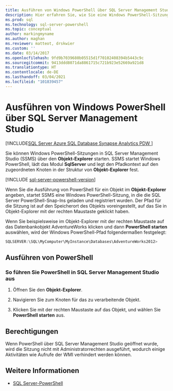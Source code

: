 ```yaml
---
title: Ausführen von Windows PowerShell über SQL Server Management Studio
description: Hier erfahren Sie, wie Sie eine Windows PowerShell-Sitzung im Objekt-Explorer im SQL Server Management Studio starten, wobei der Pfad zum Objektspeicherort Ihrer Wahl voreingestellt ist.
ms.prod: sql
ms.technology: sql-server-powershell
ms.topic: conceptual
author: markingmyname
ms.author: maghan
ms.reviewer: matteot, drskwier
ms.custom: ''
ms.date: 03/14/2017
ms.openlocfilehash: 9fd9b7039680b05515d1f70102408394b5443c9c
ms.sourcegitcommit: 9413ddd8071da8861715c721b923e52669a921d8
ms.translationtype: HT
ms.contentlocale: de-DE
ms.lasthandoff: 03/04/2021
ms.locfileid: "101839457"
---
```

# <a name="run-windows-powershell-from-sql-server-management-studio"></a>Ausführen von Windows PowerShell über SQL Server Management Studio

[!INCLUDE[SQL Server Azure SQL Database Synapse Analytics PDW ](../includes/applies-to-version/sql-asdb-asdbmi-asa-pdw.md)]

Sie können Windows PowerShell-Sitzungen in SQL Server Management Studio (SSMS) über den **Objekt-Explorer** starten. SSMS startet Windows PowerShell, lädt das Modul **SqlServer** und legt den Pfadkontext auf den zugeordneten Knoten in der Struktur von **Objekt-Explorer** fest.

[!INCLUDE [sql-server-powershell-version](../includes/sql-server-powershell-version.md)]

Wenn Sie die Ausführung von PowerShell für ein Objekt im **Objekt-Explorer** angeben, startet SSMS eine Windows PowerShell-Sitzung, in die die SQL Server PowerShell-Snap-Ins geladen und registriert wurden. Der Pfad für die Sitzung ist auf den Speicherort des Objekts voreingestellt, auf das Sie in Objekt-Explorer mit der rechten Maustaste geklickt haben.

Wenn Sie beispielsweise im Objekt-Explorer mit der rechten Maustaste auf das Datenbankobjekt AdventureWorks klicken und dann **PowerShell starten** auswählen, wird der Windows PowerShell-Pfad folgendermaßen festgelegt:

```powershell
SQLSERVER:\SQL\MyComputer\MyInstance\Databases\AdventureWorks2012>  
```

## <a name="run-powershell"></a>Ausführen von PowerShell

### <a name="to-run-powershell-from-sql-server-management-studio"></a>So führen Sie PowerShell in SQL Server Management Studio aus

1. Öffnen Sie den **Objekt-Explorer**.

2. Navigieren Sie zum Knoten für das zu verarbeitende Objekt.

3. Klicken Sie mit der rechten Maustaste auf das Objekt, und wählen Sie **PowerShell starten** aus.

## <a name="permissions"></a>Berechtigungen

Wenn PowerShell über SQL Server Management Studio geöffnet wurde, wird die Sitzung nicht mit Administratorrechten ausgeführt, wodurch einige Aktivitäten wie Aufrufe der WMI verhindert werden können.

## <a name="see-also"></a>Weitere Informationen

- [SQL Server-PowerShell](sql-server-powershell.md)